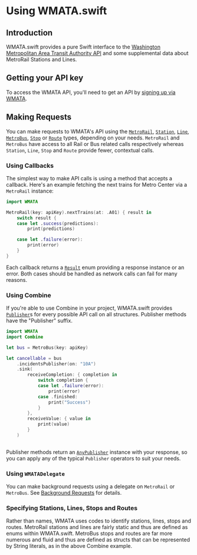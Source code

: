 # Using WMATA.swift

## Introduction
WMATA.swift provides a pure Swift interface to the [Washington Metropolitan Area Transit Authority API](https://developer.wmata.com) and some supplemental data about MetroRail Stations and Lines.

## Getting your API key
To access the WMATA API, you'll need to get an API by [signing up via WMATA][wmata-signup].

## Making Requests
You can make requests to WMATA's API using the [`MetroRail`][metro-rail-docs], [`Station`][station-docs], [`Line`][line-docs], [`MetroBus`][metro-bus-docs], [`Stop`][stop-docs] or [`Route`][route-docs] types, depending on your needs. `MetroRail` and `MetroBus` have access to all Rail or Bus related calls respectively whereas `Station`, `Line`, `Stop` and `Route` provide fewer, contextual calls.

### Using Callbacks
The simplest way to make API calls is using a method that accepts a callback. Here's an example fetching the next trains for Metro Center via a `MetroRail` instance:

```swift
import WMATA

MetroRail(key: apiKey).nextTrains(at: .A01) { result in
    switch result {
    case let .success(predictions):
        print(predictions)

    case let .failure(error):
        print(error)
    }
}
```
Each callback returns a [`Result`][result] enum providing a response instance or an error. Both cases should be handled as network calls can fail for many reasons.

### Using Combine
If you're able to use Combine in your project, WMATA.swift provides [`Publisher`][publisher]s for every possible API call on all structures. Publisher methods have the "Publisher" suffix.

```swift
import WMATA
import Combine

let bus = MetroBus(key: apiKey)

let cancellable = bus
    .incidentsPublisher(on: "10A")
    .sink(
        receiveCompletion: { completion in
            switch completion {
            case let .failure(error):
                print(error)
            case .finished:
                print("Success")
            }
        },
        receiveValue: { value in
            print(value)
        }
    )
    
```
Publisher methods return an [`AnyPublisher`][any-publisher] instance with your response, so you can apply any of the typical `Publisher` operators to suit your needs.

### Using `WMATADelegate`
You can make background requests using a delegate on `MetroRail` or `MetroBus`. See [Background Requests][background-docs] for details.

### Specifying Stations, Lines, Stops and Routes
Rather than names, WMATA uses codes to identify stations, lines, stops and routes. MetroRail stations and lines are fairly static and thus are defined as enums within WMATA.swift. MetroBus stops and routes are far more numerous and fluid and thus are defined as structs that can be represented by String literals, as in the above Combine example.

[metro-rail-docs]: https://github.com/emma-k-alexandra/WMATA.swift/blob/master/Documentation/MetroRail.md
[station-docs]: https://github.com/emma-k-alexandra/WMATA.swift/blob/master/Documentation/Station.md
[line-docs]: https://github.com/emma-k-alexandra/WMATA.swift/blob/master/Documentation/Line.md
[metro-bus-docs]: https://github.com/emma-k-alexandra/WMATA.swift/blob/master/Documentation/MetroBus.md
[stop-docs]: https://github.com/emma-k-alexandra/WMATA.swift/blob/master/Documentation/Stop.md
[route-docs]: https://github.com/emma-k-alexandra/WMATA.swift/blob/master/Documentation/Route.md
[background-docs]: https://github.com/emma-k-alexandra/WMATA.swift/blob/master/Documentation/Background.md
[result]: https://developer.apple.com/documentation/swift/result
[publisher]: https://developer.apple.com/documentation/combine/publisher
[wmata-signup]: https://developer.wmata.com/signup/
[any-publisher]: https://developer.apple.com/documentation/combine/anypublisher
